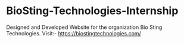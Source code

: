 # BioSting-Technologies-Internship
Designed and Developed Website for the organization Bio Sting Technologies.
Visit:- https://biostingtechnologies.com/
